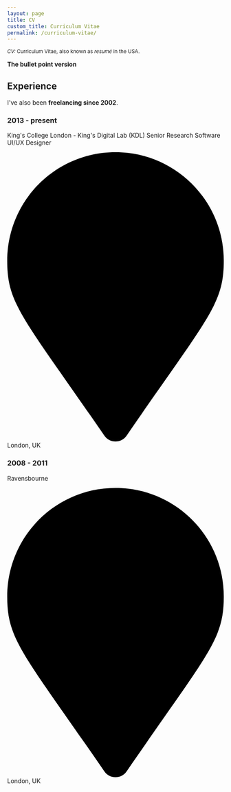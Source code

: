```yaml
---
layout: page
title: CV
custom_title: Curriculum Vitae
permalink: /curriculum-vitae/
---
```


<small>_CV:_ Curriculum Vitae, also known as _resum&eacute;_ in the USA.</small>

**The bullet point version**

## Experience

I've also been **freelancing since 2002**.

### 2013 - present
King's College London - King's Digital Lab (KDL)
Senior Research Software UI/UX Designer

<div class="post-meta">
    <svg xmlns="http://www.w3.org/2000/svg" viewBox="0 0 384 512"><path d="M172.268 501.67C26.97 291.031 0 269.413 0 192 0 85.961 85.961 0 192 0s192 85.961 192 192c0 77.413-26.97 99.031-172.268 309.67-9.535 13.774-29.93 13.773-39.464 0z"/></svg> London, UK
</div>

### 2008 - 2011
Ravensbourne

<div class="post-meta">
    <svg xmlns="http://www.w3.org/2000/svg" viewBox="0 0 384 512"><path d="M172.268 501.67C26.97 291.031 0 269.413 0 192 0 85.961 85.961 0 192 0s192 85.961 192 192c0 77.413-26.97 99.031-172.268 309.67-9.535 13.774-29.93 13.773-39.464 0z"/></svg> London, UK
</div>

